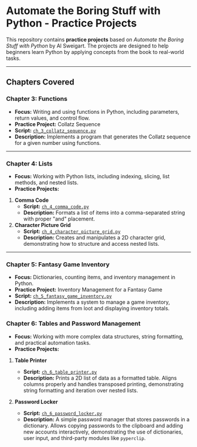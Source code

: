 # Automate the Boring Stuff with Python - Practice Projects

This repository contains **practice projects** based on *Automate the Boring Stuff with Python* by Al Sweigart.
The projects are designed to help beginners learn Python by applying concepts from the book to real-world tasks.

---

## Chapters Covered

### Chapter 3: Functions

- **Focus:** Writing and using functions in Python, including parameters, return values, and control flow.
- **Practice Project:** Collatz Sequence
- **Script:** [`ch_3_collatz_sequence.py`](ch_3_collatz_sequence.py)
- **Description:** Implements a program that generates the Collatz sequence for a given number using functions.

---

### Chapter 4: Lists

- **Focus:** Working with Python lists, including indexing, slicing, list methods, and nested lists.
- **Practice Projects:**
1. **Comma Code**
   - **Script:** [`ch_4_comma_code.py`](ch_4_comma_code.py)
   - **Description:** Formats a list of items into a comma-separated string with proper "and" placement.
2. **Character Picture Grid**
   - **Script:** [`ch_4_character_picture_grid.py`](ch_4_character_picture_grid.py)
   - **Description:** Creates and manipulates a 2D character grid, demonstrating how to structure and access nested lists.

---

### Chapter 5: Fantasy Game Inventory

- **Focus:** Dictionaries, counting items, and inventory management in Python.
- **Practice Project:** Inventory Management for a Fantasy Game
- **Script:** [`ch_5_fantasy_game_inventory.py`](ch5_fantasy_game_inventory.py)
- **Description:** Implements a system to manage a game inventory, including adding items from loot and displaying inventory totals.

### Chapter 6: Tables and Password Management

- **Focus:** Working with more complex data structures, string formatting, and practical automation tasks.
- **Practice Projects:**
1. **Table Printer**
   - **Script:** [`ch_6_table_printer.py`](ch_6_table_printer.py)
   - **Description:** Prints a 2D list of data as a formatted table. Aligns columns properly and handles transposed printing, demonstrating string formatting and iteration over nested lists.

2. **Password Locker**
   - **Script:** [`ch_6_password_locker.py`](ch_6_password_locker.py)
   - **Description:** A simple password manager that stores passwords in a dictionary. Allows copying passwords to the clipboard and adding new accounts interactively, demonstrating the use of dictionaries, user input, and third-party modules like `pyperclip`.
